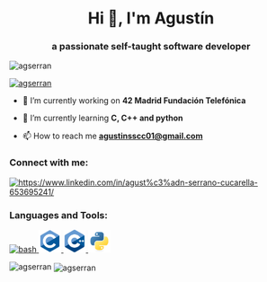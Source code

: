 <h1 align="center">Hi 👋, I'm Agustín</h1>
<h3 align="center">a passionate self-taught software developer</h3>

<p align="left"> <img src="https://komarev.com/ghpvc/?username=agserran&label=Profile%20views&color=0e75b6&style=flat" alt="agserran" /> </p>

<p align="left"> <a href="https://github.com/ryo-ma/github-profile-trophy"><img src="https://github-profile-trophy.vercel.app/?username=agserran" alt="agserran" /></a> </p>

- 🔭 I’m currently working on **42 Madrid Fundación Telefónica**

- 🌱 I’m currently learning **C, C++ and python**

- 📫 How to reach me **agustinsscc01@gmail.com**

<h3 align="left">Connect with me:</h3>
<p align="left">
<a href="https://linkedin.com/in/https://www.linkedin.com/in/agust%c3%adn-serrano-cucarella-653695241/" target="blank"><img align="center" src="https://raw.githubusercontent.com/rahuldkjain/github-profile-readme-generator/master/src/images/icons/Social/linked-in-alt.svg" alt="https://www.linkedin.com/in/agust%c3%adn-serrano-cucarella-653695241/" height="30" width="40" /></a>
</p>

<h3 align="left">Languages and Tools:</h3>
<p align="left"> <a href="https://www.gnu.org/software/bash/" target="_blank" rel="noreferrer"> <img src="https://www.vectorlogo.zone/logos/gnu_bash/gnu_bash-icon.svg" alt="bash" width="40" height="40"/> </a> <a href="https://www.cprogramming.com/" target="_blank" rel="noreferrer"> <img src="https://raw.githubusercontent.com/devicons/devicon/master/icons/c/c-original.svg" alt="c" width="40" height="40"/> </a> <a href="https://www.w3schools.com/cpp/" target="_blank" rel="noreferrer"> <img src="https://raw.githubusercontent.com/devicons/devicon/master/icons/cplusplus/cplusplus-original.svg" alt="cplusplus" width="40" height="40"/> </a> <a href="https://www.python.org" target="_blank" rel="noreferrer"> <img src="https://raw.githubusercontent.com/devicons/devicon/master/icons/python/python-original.svg" alt="python" width="40" height="40"/> </a> </p>

<p><img align="left" src="https://github-readme-stats.vercel.app/api/top-langs?username=agserran&show_icons=true&locale=en&layout=compact" alt="agserran" /></p>

<p>&nbsp;<img align="center" src="https://github-readme-stats.vercel.app/api?username=agserran&show_icons=true&locale=en" alt="agserran" /></p>
